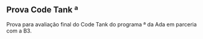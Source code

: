 ## Prova Code Tank <Dev>ª

Prova para avaliação final do Code Tank do programa <Dev>ª da Ada em parceria com a B3.
